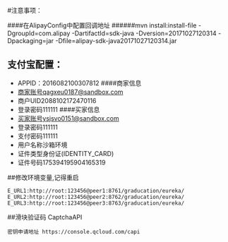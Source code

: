 #注意事项：

####在AlipayConfig中配置回调地址
######mvn install:install-file -DgroupId=com.alipay -DartifactId=sdk-java -Dversion=20171027120314 -Dpackaging=jar -Dfile=alipay-sdk-java20171027120314.jar

## 支付宝配置：
* APPID：2016082100307812
####商家信息
* 商家账号qagxeu0187@sandbox.com
* 商户UID2088102172470116
* 登录密码111111
####买家信息
* 买家账号ysjsvo0151@sandbox.com
* 登录密码111111
* 支付密码111111
* 用户名称沙箱环境
* 证件类型身份证(IDENTITY_CARD)
* 证件号码175394195904165319

##修改环境变量,记得重启
```
E_URL1:http://root:123456@peer1:8761/graducation/eureka/
E_URL2:http://root:123456@peer2:8762/graducation/eureka/
E_URL3:http://root:123456@peer3:8763/graducation/eureka/
```
##滑块验证码 CaptchaAPI
```
密钥申请地址 https://console.qcloud.com/capi
```